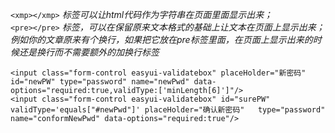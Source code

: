 `<xmp></xmp>`  *标签可以让html代码作为字符串在页面里面显示出来；*  
`<pre></pre>` *标签，可以在保留原来文本格式的基础上让文本在页面上显示出来；例如你的文章原来有个换行，如果把它放在pre标签里面，在页面上显示出来的时候还是换行而不需要额外的加换行标签<br/>*

	<input class="form-control easyui-validatebox" placeHolder="新密码" id="newPW" type="password" name="newPwd" data-options="required:true,validType:['minLength[6]']"/>	
	<input class="form-control easyui-validatebox" id="surePW" validType='equals["#newPwd"]' placeHolder="确认新密码"   type="password" name="conformNewPwd" data-options="required:true"/>
	